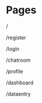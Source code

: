 # Pages

/               

/register       

/login          

/chatroom       

/profile  

/dashboard     

/dataentry      
